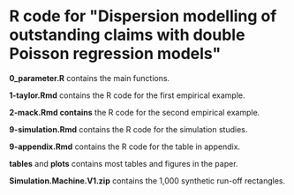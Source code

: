 # R code for "Dispersion modelling of outstanding claims with double Poisson regression models"

**0_parameter.R** contains the main functions.

**1-taylor.Rmd** contains the R code for the first empirical example.

**2-mack.Rmd contains** the R code for the second empirical example.

**9-simulation.Rmd** contains the R code for the simulation studies.

**9-appendix.Rmd** contains the R code for the table in appendix.

**tables** and **plots** contains most tables and figures in the paper.

**Simulation.Machine.V1.zip** contains the 1,000 synthetic run-off rectangles.
